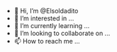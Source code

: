 - 👋 Hi, I’m @Elsoldadito
- 👀 I’m interested in ...
- 🌱 I’m currently learning ...
- 💞️ I’m looking to collaborate on ...
- 📫 How to reach me ...

<!---
Elsoldadito/Elsoldadito is a ✨ special ✨ repository because its `README.md` (this file) appears on your GitHub profile.
You can click the Preview link to take a look at your changes.
--->
